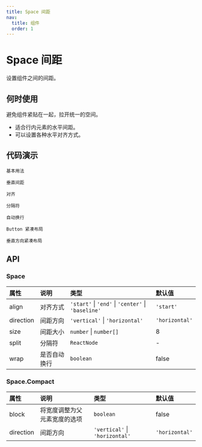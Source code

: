 ```yaml
---
title: Space 间距
nav:
  title: 组件
  order: 1
---
```


# Space 间距

设置组件之间的间距。

## 何时使用

避免组件紧贴在一起，拉开统一的空间。

* 适合行内元素的水平间距。
* 可以设置各种水平对齐方式。

## 代码演示

<code src="./demo/basic.tsx">基本用法</code>

<code src="./demo/vertical.tsx">垂直间距</code>

<code src="./demo/align.tsx">对齐</code>

<code src="./demo/split.tsx">分隔符</code>

<code src="./demo/wrap.tsx">自动换行</code>

<code src="./demo/compact-buttons.tsx">Button 紧凑布局</code>

<code src="./demo/compact-buttons-vertical.tsx">垂直方向紧凑布局</code>

## API

### Space

| 属性        | 说明             | 类型                               | 默认值                |
| :------- | :------------| :---------------------------   | :---------------- |
| align       | 对齐方式         | `'start'` \| `'end'` \| `'center'` \| `'baseline'` | `'start'`               |
| direction   | 间距方向         | `'vertical'` \| `'horizontal'`         | `'horizontal'`         |
| size        | 间距大小         | `number` \| `number[]`                 | 8                    |
| split       | 分隔符           | `ReactNode`                          | -                    |
| wrap        | 是否自动换行      | `boolean   `                         | false                |

### Space.Compact

| 属性        | 说明             | 类型                               | 默认值                |
| :------- | :------------| :---------------------------   | :---------------- |
| block       |将宽度调整为父元素宽度的选项| `boolean`       |  false                    |
| direction   | 间距方向                 | `'vertical'` \| `'horizontal'`         | `'horizontal'`         |